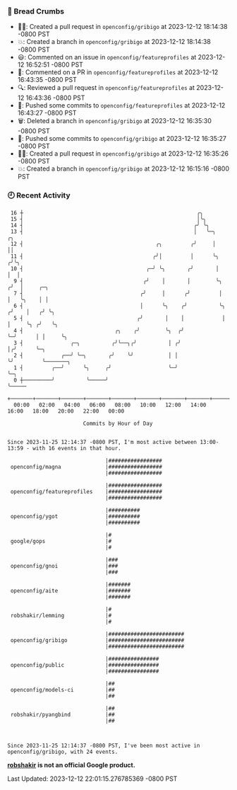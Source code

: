### 🍞 Bread Crumbs

 * ✍🏼: Created a pull request in `openconfig/gribigo` at 2023-12-12 18:14:38 -0800 PST
 * 💥: Created a branch in `openconfig/gribigo` at 2023-12-12 18:14:38 -0800 PST
 * 😃: Commented on an issue in `openconfig/featureprofiles` at 2023-12-12 16:52:51 -0800 PST
 * 💬: Commented on a PR in  `openconfig/featureprofiles` at 2023-12-12 16:43:35 -0800 PST
 * 🔍: Reviewed a pull request in  `openconfig/featureprofiles` at 2023-12-12 16:43:36 -0800 PST
 * 🚢: Pushed some commits to `openconfig/featureprofiles` at 2023-12-12 16:43:27 -0800 PST
 * 🗑: Deleted a branch in `openconfig/gribigo` at 2023-12-12 16:35:30 -0800 PST
 * 🚢: Pushed some commits to `openconfig/gribigo` at 2023-12-12 16:35:27 -0800 PST
 * ✍🏼: Created a pull request in `openconfig/gribigo` at 2023-12-12 16:35:26 -0800 PST
 * 💥: Created a branch in `openconfig/gribigo` at 2023-12-12 16:15:16 -0800 PST

### 🕘 Recent Activity
```
 16 ┼                                                       ╭╮
 15 ┤                                                       │╰╮
 14 ┤                                                      ╭╯ ╰╮
 13 ┤                                                      │   ╰─╮       ╭╮
 12 ┤                                          ╭╮         ╭╯     │       ││
 11 ┤                                         ╭╯│         │      ╰╮     ╭╯╰╮
 10 ┤                                       ╭─╯ ╰╮       ╭╯       │     │  │
  9 ┤                                      ╭╯    │       │        ╰╮   ╭╯  │     ╭─╮
  7 ┤                                     ╭╯     │      ╭╯         │   │   ╰╮    │ │
  6 ┤                                     │      ╰╮    ╭╯          ╰╮ ╭╯    │   ╭╯ ╰╮
  5 ┤                                    ╭╯       │    │            │ │     ╰╮ ╭╯   ╰╮
  4 ┤                             ╭╮    ╭╯        ╰╮  ╭╯            ╰─╯      │ │     ╰╮
  3 ┤               ╭─╮          ╭╯╰──╮╭╯          │ ╭╯                      │╭╯      ╰─╮
  2 ┤            ╭──╯ ╰─╮       ╭╯    ╰╯           │ │                       ╰╯         ╰───────╮
  1 ┤         ╭──╯      ╰╮     ╭╯                  ╰─╯                                          ╰─╮
  0 ┼─────────╯          ╰─────╯                                                                  ╰─────
    +───────+───────+───────+───────+───────+───────+───────+───────+───────+───────+───────+───────+────
  00:00   02:00   04:00   06:00   08:00   10:00   12:00   14:00   16:00   18:00   20:00   22:00   00:00   

						Commits by Hour of Day


Since 2023-11-25 12:14:37 -0800 PST, I'm most active between 13:00-13:59 - with 16 events in that hour.

```



```
                               |#################
 openconfig/magna              |#################
                               |#################

                               |#################
 openconfig/featureprofiles    |#################
                               |#################

                               |##########
 openconfig/ygot               |##########
                               |##########

                               |#
 google/gops                   |#
                               |#

                               |###
 openconfig/gnoi               |###
                               |###

                               |#######
 openconfig/aite               |#######
                               |#######

                               |#
 robshakir/lemming             |#
                               |#

                               |########################
 openconfig/gribigo            |########################
                               |########################

                               |################
 openconfig/public             |################
                               |################

                               |##
 openconfig/models-ci          |##
                               |##

                               |##
 robshakir/pyangbind           |##
                               |##



Since 2023-11-25 12:14:37 -0800 PST, I've been most active in openconfig/gribigo, with 24 events.

```
**[robshakir](mailto:robjs@google.com) is not an official Google product.**  


Last Updated: 2023-12-12 22:01:15.276785369 -0800 PST
